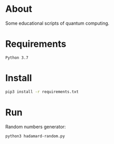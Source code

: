 # About

Some educational scripts of quantum computing.

# Requirements

```
Python 3.7
```

# Install

```bash
pip3 install -r requirements.txt
```

# Run

Random numbers generator:

```bash
python3 hadamard-random.py
```

